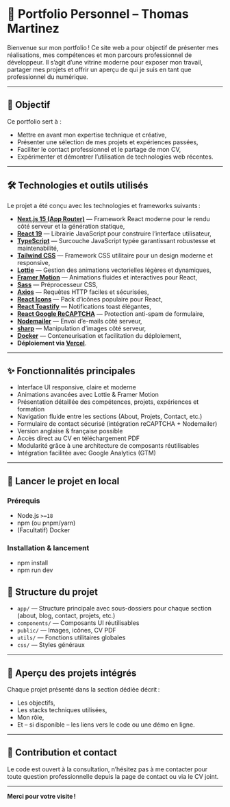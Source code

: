 # 🚀 Portfolio Personnel – Thomas Martinez

Bienvenue sur mon portfolio ! Ce site web a pour objectif de présenter mes réalisations, mes compétences et mon parcours professionnel de développeur. Il s’agit d’une vitrine moderne pour exposer mon travail, partager mes projets et offrir un aperçu de qui je suis en tant que professionnel du numérique.

---

## 🎯 Objectif

Ce portfolio sert à :
- Mettre en avant mon expertise technique et créative,
- Présenter une sélection de mes projets et expériences passées,
- Faciliter le contact professionnel et le partage de mon CV,
- Expérimenter et démontrer l’utilisation de technologies web récentes.

---

## 🛠️ Technologies et outils utilisés

Le projet a été conçu avec les technologies et frameworks suivants :

- **[Next.js 15 (App Router)](https://nextjs.org/)** — Framework React moderne pour le rendu côté serveur et la génération statique,
- **[React 19](https://react.dev/)** — Librairie JavaScript pour construire l’interface utilisateur,
- **[TypeScript](https://www.typescriptlang.org/)** — Surcouche JavaScript typée garantissant robustesse et maintenabilité,
- **[Tailwind CSS](https://tailwindcss.com/)** — Framework CSS utilitaire pour un design moderne et responsive,
- **[Lottie](https://airbnb.io/lottie/#/)** — Gestion des animations vectorielles légères et dynamiques,
- **[Framer Motion](https://www.framer.com/motion/)** — Animations fluides et interactives pour React,
- **[Sass](https://sass-lang.com/)** — Préprocesseur CSS,
- **[Axios](https://axios-http.com/)** — Requêtes HTTP faciles et sécurisées,
- **[React Icons](https://react-icons.github.io/react-icons/)** — Pack d’icônes populaire pour React,
- **[React Toastify](https://fkhadra.github.io/react-toastify/)** — Notifications toast élégantes,
- **[React Google ReCAPTCHA](https://www.npmjs.com/package/react-google-recaptcha)** — Protection anti-spam de formulaire,
- **[Nodemailer](https://nodemailer.com/)** — Envoi d’e-mails côté serveur,
- **[sharp](https://sharp.pixelplumbing.com/)** — Manipulation d’images côté serveur,
- **[Docker](https://www.docker.com/)** — Conteneurisation et facilitation du déploiement,
- **Déploiement via [Vercel](https://vercel.com/)**.

---

## ✨ Fonctionnalités principales

- Interface UI responsive, claire et moderne
- Animations avancées avec Lottie & Framer Motion
- Présentation détaillée des compétences, projets, expériences et formation
- Navigation fluide entre les sections (About, Projets, Contact, etc.)
- Formulaire de contact sécurisé (intégration reCAPTCHA + Nodemailer)
- Version anglaise & française possible
- Accès direct au CV en téléchargement PDF
- Modularité grâce à une architecture de composants réutilisables
- Intégration facilitée avec Google Analytics (GTM)

---

## 🏁 Lancer le projet en local

### Prérequis
- Node.js `>=18`
- npm (ou pnpm/yarn)
- (Facultatif) Docker

### Installation & lancement
- npm install
- npm run dev

## 📁 Structure du projet

- `app/` — Structure principale avec sous-dossiers pour chaque section (about, blog, contact, projets, etc.)
- `components/` — Composants UI réutilisables
- `public/` — Images, icônes, CV PDF
- `utils/` — Fonctions utilitaires globales
- `css/` — Styles généraux

---

## 📄 Aperçu des projets intégrés

Chaque projet présenté dans la section dédiée décrit :
- Les objectifs,
- Les stacks techniques utilisées,
- Mon rôle,
- Et – si disponible – les liens vers le code ou une démo en ligne.

---

## 🤝 Contribution et contact

Le code est ouvert à la consultation, n’hésitez pas à me contacter pour toute question professionnelle depuis la page de contact ou via le CV joint.

---

**Merci pour votre visite !**